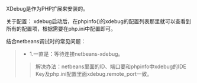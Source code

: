 XDebug是作为PHP扩展来安装的。

关于配置：
xdebug启动后，在phpinfo()的xdebug的配置列表那里就可以查看到所有的配置项，根据需要在php.ini中配置即可。


结合netbeans调试时的常见问题：
>* 1.一直是：等待连接netbeans-xdebug。
>>解决办法：netbeans里面的ID、端口要和phpinfo中xdebug的IDE Key及php.ini配置里面xdebug.remote_port一致。
